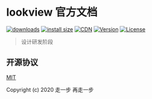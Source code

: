 # lookview 官方文档

<p>
  <a href="https://yelloxing.gitee.io/npm-downloads?interval=7&packages=lookview"><img src="https://img.shields.io/npm/dm/lookview.svg" alt="downloads"></a>
  <a href="https://packagephobia.now.sh/result?p=lookview"><img src="https://packagephobia.now.sh/badge?p=lookview" alt="install size"></a>
  <a href="https://www.jsdelivr.com/package/npm/lookview"><img src="https://data.jsdelivr.com/v1/package/npm/lookview/badge" alt="CDN"></a>
  <a href="https://www.npmjs.com/package/lookview"><img src="https://img.shields.io/npm/v/lookview.svg" alt="Version"></a>
  <a href="https://github.com/yelloxing/lookview/blob/master/LICENSE"><img src="https://img.shields.io/npm/l/lookview.svg" alt="License"></a>
</p>

> 设计研发阶段

## 开源协议

[MIT](https://github.com/AC-graph/lookview/blob/master/LICENSE)

Copyright (c) 2020 走一步 再走一步
